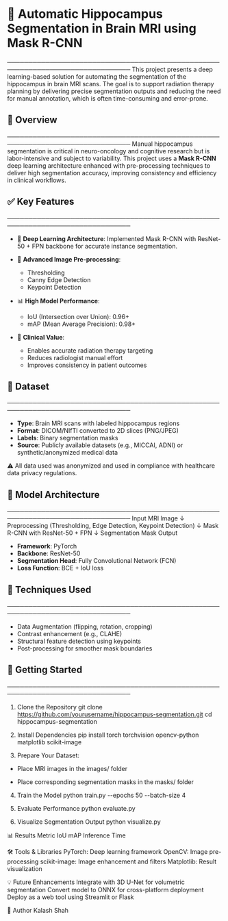 # **🧠 Automatic Hippocampus Segmentation in Brain MRI using Mask R-CNN**
───────────────────────────────────────────────────────────────────────────────
This project presents a deep learning-based solution for automating the segmentation of the hippocampus in brain MRI scans. The goal is to support radiation therapy planning by delivering precise segmentation outputs and reducing the need for manual annotation, which is often time-consuming and error-prone.

## **🧠 Overview**
───────────────────────────────────────────────────────────────────────────────
Manual hippocampus segmentation is critical in neuro-oncology and cognitive research but is labor-intensive and subject to variability. This project uses a **Mask R-CNN** deep learning architecture enhanced with pre-processing techniques to deliver high segmentation accuracy, improving consistency and efficiency in clinical workflows.

## **✅ Key Features**
───────────────────────────────────────────────────────────────────────────────
- 🤖 **Deep Learning Architecture**: Implemented Mask R-CNN with ResNet-50 + FPN backbone for accurate instance segmentation.  

- 🧪 **Advanced Image Pre-processing**:  
  - Thresholding  
  - Canny Edge Detection  
  - Keypoint Detection  

- 📊 **High Model Performance**:  
  - IoU (Intersection over Union): 0.96+  
  - mAP (Mean Average Precision): 0.98+  

- 🏥 **Clinical Value**:  
  - Enables accurate radiation therapy targeting  
  - Reduces radiologist manual effort  
  - Improves consistency in patient outcomes  

## **📂 Dataset**
───────────────────────────────────────────────────────────────────────────────
- **Type**: Brain MRI scans with labeled hippocampus regions  
- **Format**: DICOM/NIfTI converted to 2D slices (PNG/JPEG)  
- **Labels**: Binary segmentation masks  
- **Source**: Publicly available datasets (e.g., MICCAI, ADNI) or synthetic/anonymized medical data  

⚠️ All data used was anonymized and used in compliance with healthcare data privacy regulations.  

## **🧠 Model Architecture**
───────────────────────────────────────────────────────────────────────────────
Input MRI Image ↓ Preprocessing (Thresholding, Edge Detection, Keypoint Detection) ↓ Mask R-CNN with ResNet-50 + FPN ↓ Segmentation Mask Output  

- **Framework**: PyTorch  
- **Backbone**: ResNet-50  
- **Segmentation Head**: Fully Convolutional Network (FCN)  
- **Loss Function**: BCE + IoU loss  

## **🧪 Techniques Used**
───────────────────────────────────────────────────────────────────────────────
- Data Augmentation (flipping, rotation, cropping)  
- Contrast enhancement (e.g., CLAHE)  
- Structural feature detection using keypoints  
- Post-processing for smoother mask boundaries 

## **🚀 Getting Started**
───────────────────────────────────────────────────────────────────────────────
1. Clone the Repository git clone https://github.com/yourusername/hippocampus-segmentation.git cd hippocampus-segmentation

2. Install Dependencies pip install torch torchvision opencv-python matplotlib scikit-image

3. Prepare Your Dataset:

- Place MRI images in the images/ folder

- Place corresponding segmentation masks in the masks/ folder

4. Train the Model python train.py --epochs 50 --batch-size 4

5. Evaluate Performance python evaluate.py

6. Visualize Segmentation Output python visualize.py

📊 Results Metric IoU mAP Inference Time

🛠️ Tools & Libraries PyTorch: Deep learning framework OpenCV: Image pre-processing scikit-image: Image enhancement and filters Matplotlib: Result visualization

💡 Future Enhancements Integrate with 3D U-Net for volumetric segmentation Convert model to ONNX for cross-platform deployment Deploy as a web tool using Streamlit or Flask

👤 Author Kalash Shah
